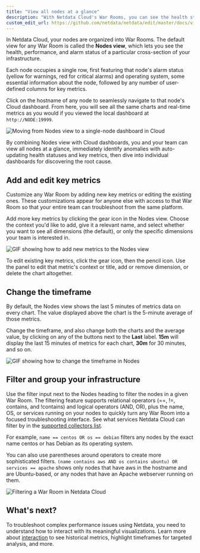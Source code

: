 ```yaml
---
title: "View all nodes at a glance"
description: "With Netdata Cloud's War Rooms, you can see the health status and real-time key metrics from any number of nodes in your infrastructure."
custom_edit_url: https://github.com/netdata/netdata/edit/master/docs/visualize/view-all-nodes.md
---
```




In Netdata Cloud, your nodes are organized into War Rooms. The default view for any War Room is called the **Nodes
view**, which lets you see the health, performance, and alarm status of a particular cross-section of your
infrastructure. 

Each node occupies a single row, first featuring that node's alarm status (yellow for warnings, red for critical alarms)
and operating system, some essential information about the node, followed by any number of user-defined columns for key
metrics.

Click on the hostname of any node to seamlessly navigate to that node's Cloud dashboard. From here, you will see all the
same charts and real-time metrics as you would if you viewed the local dashboard at `http://NODE:19999`.

![Moving from Nodes view to a single-node dashboard in
Cloud](https://user-images.githubusercontent.com/1153921/93496402-02a70480-f8c4-11ea-82cc-9c81abfd5b98.gif)

By combining Nodes view with Cloud dashboards, you and your team can view all nodes at a glance, immediately identify
anomalies with auto-updating health statuses and key metrics, then dive into individual dashboards for discovering the
root cause.

## Add and edit key metrics

Customize any War Room by adding new key metrics or editing the existing ones. These customizations appear for anyone
else with access to that War Room so that your entire team can troubleshoot from the same platform.

Add more key metrics by clicking the gear icon in the Nodes view. Choose the context you'd like to add, give it a
relevant name, and select whether you want to see all dimensions (the default), or only the specific dimensions your
team is interested in.

![GIF showing how to add new metrics to the Nodes
view](https://user-images.githubusercontent.com/1153921/87456847-593e4c80-c5bc-11ea-8063-80c768d4cf6e.gif)

To edit existing key metrics, click the gear icon, then the pencil icon. Use the panel to edit that metric's context or
title, add or remove dimension, or delete the chart altogether.

## Change the timeframe

By default, the Nodes view shows the last 5 minutes of metrics data on every chart. The value displayed above the chart
is the 5-minute average of those metrics.

Change the timeframe, and also change both the charts and the average value, by clicking on any of the buttons
next to the **Last** label. **15m** will display the last 15 minutes of metrics for each chart, **30m** for 30 minutes,
and so on.

![GIF showing how to change the timeframe in
Nodes](https://user-images.githubusercontent.com/1153921/93496405-03d83180-f8c4-11ea-851a-d1bdede43483.gif)

## Filter and group your infrastructure

Use the filter input next to the Nodes heading to filter the nodes in a given War Room. The filtering feature supports
relational operators (==, !=, contains, and !contains) and logical operators (AND, OR), plus the name, OS, or services
running on your nodes to quickly turn any War Room into a focused troubleshooting interface. See what services Netdata
Cloud can filter by in the [supported collectors list](/docs/agent/agent/collectors/collectors).

For example, `name == centos OR os == debian` filters any nodes by the exact name centos or has Debian as its operating
system.

You can also use parentheses around operators to create more sophisticated filters. `(name contains aws AND os contains
ubuntu) OR services == apache` shows only nodes that have aws in the hostname and are Ubuntu-based, or any nodes that
have an Apache webserver running on them.

![Filtering a War Room in Netdata
Cloud](https://user-images.githubusercontent.com/1153921/93499808-4dc31680-f8c8-11ea-884d-e8fe8c3ee474.gif)

## What's next?

To troubleshoot complex performance issues using Netdata, you need to understand how to interact with its meaningful
visualizations. Learn more about [interaction](/docs/visualize/interact-dashboards-charts) to see historical metrics,
highlight timeframes for targeted analysis, and more.


